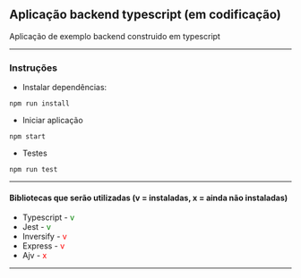 ## Aplicação backend typescript (em codificação)

<p>Aplicação de exemplo backend construido em typescript</p>

---

### Instruções

- Instalar dependências:

```
npm run install
```

- Iniciar aplicação

```
npm start
```

- Testes

```
npm run test
```

---

#### Bibliotecas que serão utilizadas (v = instaladas, x = ainda não instaladas)

- Typescript - <span style="color:green">v</span>
- Jest - <span style="color:green">v</span>
- Inversify - <span style="color:red">v</span>
- Express - <span style="color:red">v</span>
- Ajv - <span style="color:red">x</span>

---
